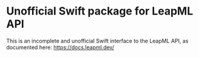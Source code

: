 # Unofficial Swift package for LeapML API

This is an incomplete and unofficial Swift interface to the LeapML API, as documented here:
https://docs.leapml.dev/
